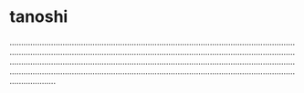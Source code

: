 # tanoshi
....................................................................................................................................................................................................................................................................................................................................................................................................................................................................................................................................